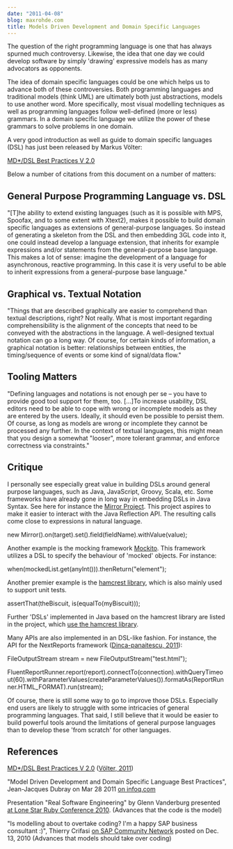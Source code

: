 ```yaml
---
date: "2011-04-08"
blog: maxrohde.com
title: Models Driven Development and Domain Specific Languages
---
```


The question of the right programming language is one that has always spurned much controversy. Likewise, the idea that one day we could develop software by simply 'drawing' expressive models has as many advocators as opponents.

The idea of domain specific languages could be one which helps us to advance both of these controversies. Both programming languages and traditional models (think UML) are ultimately both just abstractions, models to use another word. More specifically, most visual modelling techniques as well as programming languages follow well-defined (more or less) grammars. In a domain specific language we utilize the power of these grammars to solve problems in one domain.

A very good introduction as well as guide to domain specific languages (DSL) has just been released by Markus Völter:

[MD\*/DSL Best Practices V 2.0](http://voelter.de/data/pub/DSLBestPractices-2011Update.pdf)

Below a number of citations from this document on a number of matters:

## General Purpose Programming Language vs. DSL

"\[T\]he ability to extend existing languages (such as it is possible with MPS, Spoofax, and to some extent with Xtext2), makes it possible to build domain specific languages as extensions of general-purpose languages. So instead of generating a skeleton from the DSL and then embedding 3GL code into it, one could instead develop a language extension, that inherits for example expressions and/or statements from the general-purpose base language. This makes a lot of sense: imagine the development of a language for asynchronous, reactive programming. In this case it is very useful to be able to inherit expressions from a general-purpose base language."

## Graphical vs. Textual Notation

"Things that are described graphically are easier to comprehend than textual descriptions, right? Not really. What is most important regarding comprehensibility is the alignment of the concepts that need to be conveyed with the abstractions in the language. A well-designed textual notation can go a long way. Of course, for certain kinds of information, a graphical notation is better: relationships between entities, the timing/sequence of events or some kind of signal/data flow."

## Tooling Matters

"Defining languages and notations is not enough per se – you have to provide good tool support for them, too. \[…\]To increase usability, DSL editors need to be able to cope with wrong or incomplete models as they are entered by the users. Ideally, it should even be possible to persist them. Of course, as long as models are wrong or incomplete they cannot be processed any further. In the context of textual languages, this might mean that you design a somewhat "looser", more tolerant grammar, and enforce correctness via constraints."

## Critique

I personally see especially great value in building DSLs around general purpose languages, such as Java, JavaScript, Groovy, Scala, etc. Some frameworks have already gone in long way in embedding DSLs in Java Syntax. See here for instance the [Mirror Project](http://projetos.vidageek.net/mirror/mirror/). This project aspires to make it easier to interact with the Java Reflection API. The resulting calls come close to expressions in natural language.

new Mirror().on(target).set().field(fieldName).withValue(value);

Another example is the mocking framework [Mockito](http://mockito.org/). This framework utilizes a DSL to specify the behaviour of 'mocked' objects. For instance:

when(mockedList.get(anyInt())).thenReturn("element");

Another premier example is the [hamcrest library](http://code.google.com/p/hamcrest), which is also mainly used to support unit tests.

assertThat(theBiscuit, is(equalTo(myBiscuit)));

Further 'DSLs' implemented in Java based on the hamcrest library are listed in the project, which [use the hamcrest library](http://code.google.com/p/hamcrest/wiki/UsesOfHamcrest).

Many APIs are also implemented in an DSL-like fashion. For instance, the API for the NextReports framework ([Dinca-panaitescu, 2011](http://www.citeulike.org/user/mxro/article/9165944)):

FileOutputStream stream = new FileOutputStream("test.html");

FluentReportRunner.report(report).connectTo(connection).withQueryTimeout(60).withParameterValues(createParameterValues()).formatAs(ReportRunner.HTML_FORMAT).run(stream);

Of course, there is still some way to go to improve those DSLs. Especially end users are likely to struggle with some intricacies of general programming languages. That said, I still believe that it would be easier to build powerful tools around the limitations of general purpose languages than to develop these 'from scratch' for other languages.

## References

[MD\*/DSL Best Practices V 2.0](http://voelter.de/data/pub/DSLBestPractices-2011Update.pdf) ([Völter, 2011](http://www.citeulike.org/user/mxro/article/9118240))

"Model Driven Development and Domain Specific Language Best Practices", Jean-Jacques Dubray on Mar 28 2011 [on infoq.com](http://www.infoq.com/news/2011/03/mdd-dsl-best-practices)

Presentation "Real Software Engineering" by Glenn Vanderburg presented [at Lone Star Ruby Conference 2010](http://confreaks.net/videos/282-lsrc2010-real-software-engineering). (Advances that the code is the model)

"Is modelling about to overtake coding? I'm a happy SAP business consultant :)", Thierry Crifasi [on SAP Community Network](http://www.sdn.sap.com/irj/scn/weblogs?blog=/pub/wlg/22606) posted on Dec. 13, 2010 (Advances that models should take over coding)